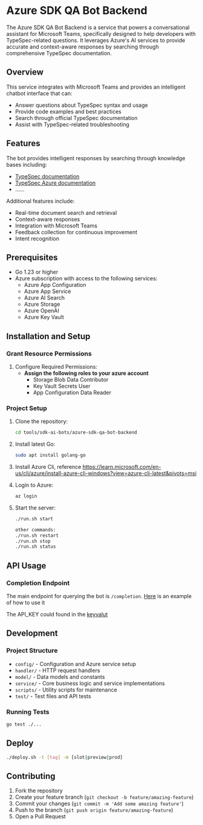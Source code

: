 # Azure SDK QA Bot Backend

The Azure SDK QA Bot Backend is a service that powers a conversational assistant for Microsoft Teams, specifically designed to help developers with TypeSpec-related questions. It leverages Azure's AI services to provide accurate and context-aware responses by searching through comprehensive TypeSpec documentation.

## Overview

This service integrates with Microsoft Teams and provides an intelligent chatbot interface that can:
- Answer questions about TypeSpec syntax and usage
- Provide code examples and best practices
- Search through official TypeSpec documentation
- Assist with TypeSpec-related troubleshooting

## Features

The bot provides intelligent responses by searching through knowledge bases including:

- [TypeSpec documentation](https://typespec.io/docs/)
- [TypeSpec Azure documentation](https://azure.github.io/typespec-azure/docs/intro/)
- ......

Additional features include:

- Real-time document search and retrieval
- Context-aware responses
- Integration with Microsoft Teams
- Feedback collection for continuous improvement
- Intent recognition

## Prerequisites

- Go 1.23 or higher
- Azure subscription with access to the following services:
  - Azure App Configuration
  - Azure App Service
  - Azure AI Search
  - Azure Storage
  - Azure OpenAI
  - Azure Key Vault

## Installation and Setup

### Grant Resource Permissions

1. Configure Required Permissions:
   - **Assign the following roles to your azure account**
     - Storage Blob Data Contributor
     - Key Vault Secrets User
     - App Configuration Data Reader

### Project Setup

1. Clone the repository:

   ```bash
   cd tools/sdk-ai-bots/azure-sdk-qa-bot-backend
   ```

2. Install latest Go:

   ```bash
   sudo apt install golang-go
   ```

3. Install Azure Cli, reference https://learn.microsoft.com/en-us/cli/azure/install-azure-cli-windows?view=azure-cli-latest&pivots=msi

4. Login to Azure:

   ```bash
   az login
   ```

5. Start the server:

   ```bash
   ./run.sh start
   
   other commands:
   ./run.sh restart
   ./run.sh stop
   ./run.sh status
   ```

## API Usage

### Completion Endpoint
The main endpoint for querying the bot is `/completion`. [Here](test/api_test.rest) is an example of how to use it

The API_KEY could found in the [keyvalut](https://ms.portal.azure.com/#@microsoft.onmicrosoft.com/resource/subscriptions/faa080af-c1d8-40ad-9cce-e1a450ca5b57/resourceGroups/typespec_helper/providers/Microsoft.KeyVault/vaults/azuresdkqabotea/secrets)


## Development

### Project Structure

- `config/` - Configuration and Azure service setup
- `handler/` - HTTP request handlers
- `model/` - Data models and constants
- `service/` - Core business logic and service implementations
- `scripts/` - Utility scripts for maintenance
- `test/` - Test files and API tests

### Running Tests

```bash
go test ./...
```

## Deploy

  ```bash
  ./deploy.sh -t [tag] -m [slot|preview|prod]
  ```

## Contributing

1. Fork the repository
2. Create your feature branch (`git checkout -b feature/amazing-feature`)
3. Commit your changes (`git commit -m 'Add some amazing feature'`)
4. Push to the branch (`git push origin feature/amazing-feature`)
5. Open a Pull Request